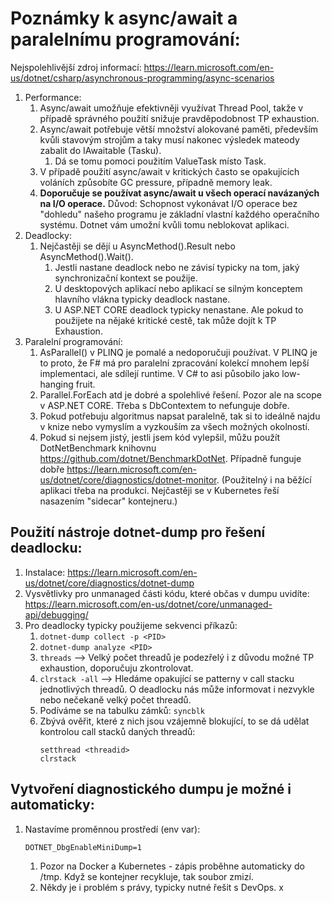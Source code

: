 # Poznámky k async/await a paralelnímu programování:

Nejspolehlivější zdroj informací: https://learn.microsoft.com/en-us/dotnet/csharp/asynchronous-programming/async-scenarios

1. Performance:
   1. Async/await umožňuje efektivněji využívat Thread Pool, takže v případě správného použití snižuje pravděpodobnost TP exhaustion.
   2. Async/await potřebuje větší množství alokované paměti, především kvůli stavovým strojům a taky musí nakonec výsledek mateody zabalit do IAwaitable (Tasku).
      1. Dá se tomu pomoci použitím ValueTask místo Task.
   3. V případě použití async/await v kritických často se opakujících voláních způsobíte GC pressure, případně memory leak.
   4. **Doporučuje se používat async/await u všech operací navázaných na I/O operace.** Důvod: Schopnost vykonávat I/O operace bez "dohledu" našeho programu je základní vlastní každého operačního systému. Dotnet vám umožní kvůli tomu neblokovat aplikaci.
2. Deadlocky:
   1. Nejčastěji se dějí u AsyncMethod().Result nebo AsyncMethod().Wait().
      1. Jestli nastane deadlock nebo ne závisí typicky na tom, jaký synchronizační kontext se použije.
      2. U desktopových aplikací nebo aplikací se silným konceptem hlavního vlákna typicky deadlock nastane.
      3. U ASP.NET CORE deadlock typicky nenastane. Ale pokud to použijete na nějaké kritické cestě, tak může dojít k TP Exhaustion.
3. Paralelní programování:
   1. AsParallel() v PLINQ je pomalé a nedoporučuji používat. V PLINQ je to proto, že F# má pro paralelní zpracování kolekcí mnohem lepší implementaci, ale sdílejí runtime. V C# to asi působilo jako low-hanging fruit.
   2. Parallel.ForEach atd je dobré a spolehlivé řešení. Pozor ale na scope v ASP.NET CORE. Třeba s DbContextem to nefunguje dobře.
   3. Pokud potřebuju algoritmus napsat paralelně, tak si to ideálně najdu v knize nebo vymyslím a vyzkouším za všech možných okolností.
   4. Pokud si nejsem jistý, jestli jsem kód vylepšil, můžu použít DotNetBenchmark knihovnu https://github.com/dotnet/BenchmarkDotNet. Případně funguje dobře https://learn.microsoft.com/en-us/dotnet/core/diagnostics/dotnet-monitor. (Použitelný i na běžící aplikaci třeba na produkci. Nejčastěji se v Kubernetes řeší nasazením "sidecar" kontejneru.) 

## Použití nástroje dotnet-dump pro řešení deadlocku:
1. Instalace: https://learn.microsoft.com/en-us/dotnet/core/diagnostics/dotnet-dump
2. Vysvětlivky pro unmanaged části kódu, které občas v dumpu uvidíte: https://learn.microsoft.com/en-us/dotnet/core/unmanaged-api/debugging/
3. Pro deadlocky typicky použijeme sekvenci příkazů: 
   1. `dotnet-dump collect -p <PID>`
   2. `dotnet-dump analyze <PID>`
   3. `threads`  --> Velký počet threadů je podezřelý i  z důvodu možné TP exhaustion, doporučuju zkontrolovat.
   4. `clrstack -all` --> Hledáme opakující se patterny v call stacku jednotlivých threadů. O deadlocku nás může informovat i nezvykle nebo nečekaně velký počet threadů.
   5. Podíváme se na tabulku zámků: `syncblk`
   6. Zbývá ověřit, které z nich jsou vzájemně blokující, to se dá udělat kontrolou call stacků daných threadů:
      ```
      setthread <threadid> 
      clrstack
      ```
      
## Vytvoření diagnostického dumpu je možné i automaticky:
1. Nastavíme proměnnou prostředí (env var): 
    ```
    DOTNET_DbgEnableMiniDump=1
    ```
   1. Pozor na Docker a Kubernetes - zápis proběhne automaticky do /tmp. Když se kontejner recykluje, tak soubor zmizí. 
   2. Někdy je i problém s právy, typicky nutné řešit s DevOps. x